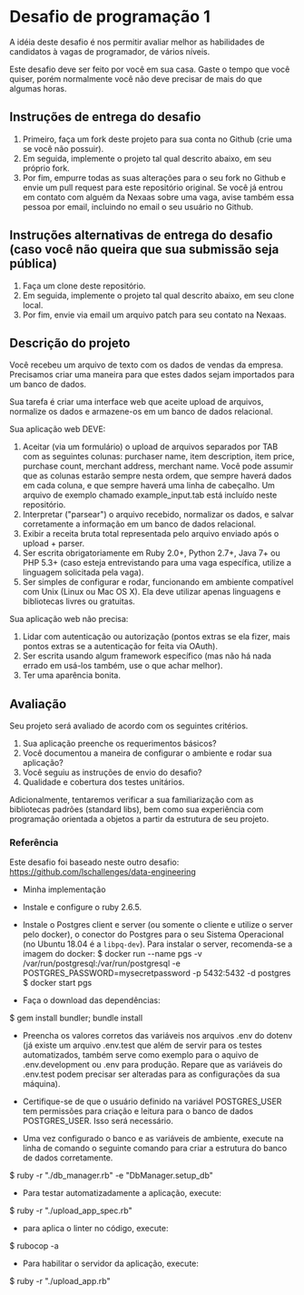 # Desafio de programação 1
A idéia deste desafio é nos permitir avaliar melhor as habilidades de candidatos à vagas de programador, de vários níveis.

Este desafio deve ser feito por você em sua casa. Gaste o tempo que você quiser, porém normalmente você não deve precisar de mais do que algumas horas.

## Instruções de entrega do desafio
1. Primeiro, faça um fork deste projeto para sua conta no Github (crie uma se você não possuir).
1. Em seguida, implemente o projeto tal qual descrito abaixo, em seu próprio fork.
1. Por fim, empurre todas as suas alterações para o seu fork no Github e envie um pull request para este repositório original. Se você já entrou em contato com alguém da Nexaas sobre uma vaga, avise também essa pessoa por email, incluindo no email o seu usuário no Github.

## Instruções alternativas de entrega do desafio (caso você não queira que sua submissão seja pública)
1. Faça um clone deste repositório.
1. Em seguida, implemente o projeto tal qual descrito abaixo, em seu clone local.
1. Por fim, envie via email um arquivo patch para seu contato na Nexaas.

## Descrição do projeto
Você recebeu um arquivo de texto com os dados de vendas da empresa. Precisamos criar uma maneira para que estes dados sejam importados para um banco de dados.

Sua tarefa é criar uma interface web que aceite upload de arquivos, normalize os dados e armazene-os em um banco de dados relacional.

Sua aplicação web DEVE:

1. Aceitar (via um formulário) o upload de arquivos separados por TAB com as seguintes colunas: purchaser name, item description, item price, purchase count, merchant address, merchant name. Você pode assumir que as colunas estarão sempre nesta ordem, que sempre haverá dados em cada coluna, e que sempre haverá uma linha de cabeçalho. Um arquivo de exemplo chamado example_input.tab está incluído neste repositório.
1. Interpretar ("parsear") o arquivo recebido, normalizar os dados, e salvar corretamente a informação em um banco de dados relacional.
1. Exibir a receita bruta total representada pelo arquivo enviado após o upload + parser.
1. Ser escrita obrigatoriamente em Ruby 2.0+, Python 2.7+, Java 7+ ou PHP 5.3+ (caso esteja entrevistando para uma vaga específica, utilize a linguagem solicitada pela vaga).
1. Ser simples de configurar e rodar, funcionando em ambiente compatível com Unix (Linux ou Mac OS X). Ela deve utilizar apenas linguagens e bibliotecas livres ou gratuitas.

Sua aplicação web não precisa:

1. Lidar com autenticação ou autorização (pontos extras se ela fizer, mais pontos extras se a autenticação for feita via OAuth).
1. Ser escrita usando algum framework específico (mas não há nada errado em usá-los também, use o que achar melhor).
1. Ter uma aparência bonita.

## Avaliação
Seu projeto será avaliado de acordo com os seguintes critérios.

1. Sua aplicação preenche os requerimentos básicos?
1. Você documentou a maneira de configurar o ambiente e rodar sua aplicação?
1. Você seguiu as instruções de envio do desafio?
1. Qualidade e cobertura dos testes unitários.

Adicionalmente, tentaremos verificar a sua familiarização com as bibliotecas padrões (standard libs), bem como sua experiência com programação orientada a objetos a partir da estrutura de seu projeto.

### Referência

Este desafio foi baseado neste outro desafio: https://github.com/lschallenges/data-engineering

* Minha implementação

- Instale e configure o ruby 2.6.5.

- Instale o Postgres client e server (ou somente o cliente e utilize o server pelo docker), o conector do Postgres para o seu Sistema Operacional (no Ubuntu 18.04 é a `libpq-dev`). Para instalar o server, recomenda-se a imagem do docker:
$ docker run --name pgs -v /var/run/postgresql:/var/run/postgresql -e
POSTGRES_PASSWORD=mysecretpassword -p 5432:5432  -d postgres
$ docker start pgs

- Faça o download das dependências:

$ gem install bundler; bundle install

- Preencha os valores corretos das variáveis nos arquivos .env do dotenv (já existe um arquivo
  .env.test que além de servir para os testes automatizados, também serve como exemplo para o aquivo
de .env.development ou .env para produção. Repare que as variáveis do .env.test podem precisar ser
alteradas para as configurações da sua máquina).

- Certifique-se de que o usuário definido na variável POSTGRES_USER tem permissões para criação e
  leitura para o banco de dados POSTGRES_USER. Isso será necessário.

- Uma vez configurado o banco e as variáveis de ambiente, execute na linha de comando o seguinte comando para criar a estrutura do banco de dados corretamente.

$ ruby -r "./db_manager.rb" -e "DbManager.setup_db"

- Para testar automatizadamente a aplicação, execute:

$ ruby -r "./upload_app_spec.rb"

- para aplica o linter no código, execute:

$ rubocop -a

- Para habilitar o servidor da aplicação, execute:

$ ruby -r "./upload_app.rb"
